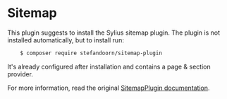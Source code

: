 # Sitemap

This plugin suggests to install the Sylius sitemap plugin. The plugin is not installed automatically, but to install run:

```bash
    $ composer require stefandoorn/sitemap-plugin
``` 

It's already configured after installation and contains a page & section provider. 

For more information, read the original [SitemapPlugin documentation](https://github.com/stefandoorn/sitemap-plugin).
